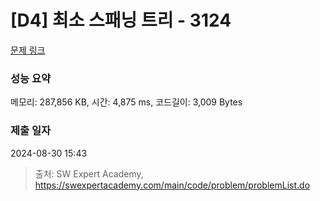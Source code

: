 # [D4] 최소 스패닝 트리 - 3124 

[문제 링크](https://swexpertacademy.com/main/code/problem/problemDetail.do?contestProbId=AV_mSnmKUckDFAWb) 

### 성능 요약

메모리: 287,856 KB, 시간: 4,875 ms, 코드길이: 3,009 Bytes

### 제출 일자

2024-08-30 15:43



> 출처: SW Expert Academy, https://swexpertacademy.com/main/code/problem/problemList.do